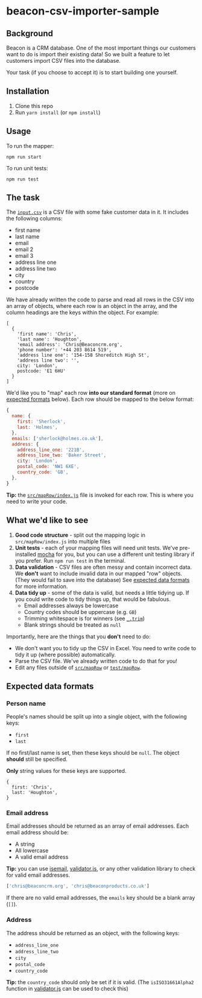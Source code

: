 # beacon-csv-importer-sample

## Background

Beacon is a CRM database. One of the most important things our customers want to do is import their existing data! So we built a feature to let customers import CSV files into the database.

Your task (if you choose to accept it) is to start building one yourself.


## Installation

1. Clone this repo
2. Run `yarn install` (or `npm install`)

## Usage

To run the mapper:

```
npm run start
```

To run unit tests:

```
npm run test
```

## The task

The [`input.csv`](./input.csv) is a CSV file with some fake customer data in it. It includes the following columns:

* first name
* last name
* email
* email 2
* email 3
* address line one
* address line two
* city 
* country
* postcode

We have already written the code to parse and read all rows in the CSV into an array of objects, where each row is an object in the array, and the column headings are the keys within the object. For example:

```
[
  {
    'first name': 'Chris',
    'last name': 'Houghton',
    'email address': 'Chris@Beaconcrm.org',
    'phone number': '+44 203 8614 519',
    'address line one': '154-158 Shoreditch High St',
    'address line two': '',
    city: 'London',
    postcode: 'E1 6HU'
  }
]
```

We'd like you to "map" each row **into our standard format** (more on [expected formats](#expected-data-formats) below). Each row should be mapped to the below format:

```js
{
  name: {
    first: 'Sherlock',
    last: 'Holmes',
  },
  emails: ['sherlock@holmes.co.uk'],
  address: {
    address_line_one: '221B',
    address_line_two: 'Baker Street',
    city: 'London',
    postal_code: 'NW1 6XE',
    country_code: 'GB',
  },
}
```

__Tip:__ the [`src/mapRow/index.js`](./src/mapRow/index.js) file is invoked for each row. This is where you need to write your code.


## What we'd like to see

1. **Good code structure** - split out the mapping logic in `src/mapRow/index.js` into multiple files
2. **Unit tests** - each of your mapping files will need unit tests. We've pre-installed [mocha](https://mochajs.org/) for you, but you can use a different unit testing library if you prefer. Run `npm run test` in the terminal.
3. **Data validation** - CSV files are often messy and contain incorrect data. We __don't__ want to include invalid data in our mapped "row" objects. (They would fail to save into the database) See [expected data formats](#expected-data-formats) for more information.
4. **Data tidy up** - some of the data is valid, but needs a little tidying up. If you could write code to tidy things up, that would be fabulous.
    * Email addresses always be lowercase
    * Country codes should be uppercase (e.g. `GB`)
    * Trimming whitespace is for winners (see [`_.trim`](https://lodash.com/docs/4.17.15#trim))
    * Blank strings should be treated as `null`

Importantly, here are the things that you __don't__ need to do:

* We don't want you to tidy up the CSV in Excel. You need to write code to tidy it up (where possible) automatically.
* Parse the CSV file. We've already written code to do that for you!
* Edit any files outside of [`src/mapRow`](./src/mapRow) or [`test/mapRow`](./test/mapRow).


## Expected data formats

### Person name

People's names should be split up into a single object, with the following keys:

* `first`
* `last`

If no first/last name is set, then these keys should be `null`. The object **should** still be specified.

**Only** string values for these keys are supported.

```
{
  first: 'Chris',
  last: 'Houghton',
}
```

### Email address

Email addresses should be returned as an array of email addresses. Each email address should be:

* A string
* All lowercase
* A valid email address

__Tip:__ you can use [isemail](https://www.npmjs.com/package/isemail), [validator.js](https://www.npmjs.com/package/validator), or any other validation library to check for valid email addresses.

```js
['chris@beaconcrm.org', 'chris@beaconproducts.co.uk']
```

If there are no valid email addresses, the `emails` key should be a blank array (`[]`).

### Address

The address should be returned as an object, with the following keys:

* `address_line_one`
* `address_line_two`
* `city`
* `postal_code`
* `country_code`

__Tip:__ the `country_code` should only be set if it is valid. (The `isISO31661Alpha2` function in [validator.js](https://www.npmjs.com/package/validator) can be used to check this)
